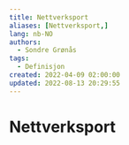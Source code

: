 ```yaml
---
title: Nettverksport
aliases: [Nettverksport,]
lang: nb-NO
authors:
  - Sondre Grønås
tags:
  - Definisjon
created: 2022-04-09 02:00:00
updated: 2022-08-13 20:29:55
---
```

# Nettverksport
